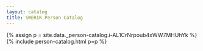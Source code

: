 ```yaml
---
layout: catalog
title: SWERIK Person Catalog
---
```

{% assign p = site.data._person-catalog.i-AL1CrNrpoub4xWW7MHUhYk %}
{% include person-catalog.html p=p %}

